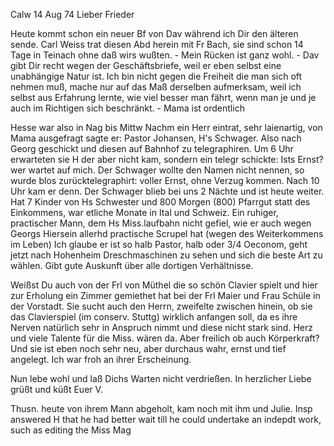  Calw 14 Aug 74
Lieber Frieder

Heute kommt schon ein neuer Bf von Dav während ich Dir den älteren sende. Carl Weiss trat diesen Abd herein mit Fr Bach, sie sind schon 14 Tage in Teinach ohne daß wirs wußten. - Mein Rücken ist ganz wohl. - Dav gibt Dir recht wegen der Geschäftsbriefe, weil er eben selbst eine unabhängige Natur ist. Ich bin nicht gegen die Freiheit die man sich oft nehmen muß, mache nur auf das Maß derselben aufmerksam, weil ich selbst aus Erfahrung lernte, wie viel besser man fährt, wenn man je und je auch im Richtigen sich beschränkt. - Mama ist ordentlich

Hesse war also in Nag bis Mittw Nachm ein Herr eintrat, sehr laienartig, von Mama ausgefragt sagte er: Pastor Johansen, H's Schwager. Also nach Georg geschickt und diesen auf Bahnhof zu telegraphiren. Um 6 Uhr erwarteten sie H der aber nicht kam, sondern ein telegr schickte: Ists Ernst? wer wartet auf mich. Der Schwager wollte den Namen nicht nennen, so wurde blos zurücktelegraphirt: voller Ernst, ohne Verzug kommen. Nach 10 Uhr kam er denn. Der Schwager blieb bei uns 2 Nächte und ist heute weiter. Hat 7 Kinder von Hs Schwester und 800 Morgen (800) Pfarrgut statt des Einkommens, war etliche Monate in Ital und Schweiz. Ein ruhiger, practischer Mann, dem Hs Miss.laufbahn nicht gefiel, wie er auch wegen Georgs Hiersein allerhd practische Scrupel hat (wegen des Weiterkommens im Leben) Ich glaube er ist so halb Pastor, halb oder 3/4 Oeconom, geht jetzt nach Hohenheim Dreschmaschinen zu sehen und sich die beste Art zu wählen. Gibt gute Auskunft über alle dortigen Verhältnisse.

Weißst Du auch von der Frl von Müthel die so schön Clavier spielt und hier zur Erholung ein Zimmer gemiethet hat bei der Frl Maier und Frau Schüle in der Vorstadt. Sie sucht auch den Herrn, zweifelte zwischen hinein, ob sie das Clavierspiel (im conserv. Stuttg) wirklich anfangen soll, da es ihre Nerven natürlich sehr in Anspruch nimmt und diese nicht stark sind. Herz und viele Talente für die Miss. wären da. Aber freilich ob auch Körperkraft? Und sie ist eben noch sehr neu, aber durchaus wahr, ernst und tief angelegt. Ich war froh an ihrer Erscheinung.

Nun lebe wohl und laß Dichs Warten nicht verdrießen. In herzlicher Liebe grüßt und
 küßt Euer V.

Thusn. heute von ihrem Mann abgeholt, kam noch mit ihm und Julie. 
Insp answered H that he had better wait till he could undertake an indepdt work, such as editing the Miss Mag
